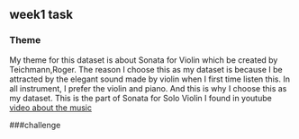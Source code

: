 ## week1 task
### Theme
 My theme for this dataset is about Sonata for Violin which be created by Teichmann,Roger. The reason I choose this as my dataset is because I be attracted by the elegant sound made by violin when I first time listen this. In all instrument, I prefer the violin and piano. And this is why I choose this as my dataset.
 This is the part of Sonata for Solo Violin I found in youtube [video about the music](https://youtu.be/PZoaEmxrsZQ?si=Lp2wSccpogeob-Rt)

###challenge
 

